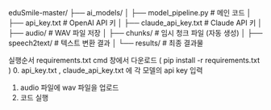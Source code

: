eduSmile-master/
├── ai_models/
│   ├── model_pipeline.py     # 메인 코드
│   ├── api_key.txt          # OpenAI API 키
│   ├── claude_api_key.txt   # Claude API 키
│   ├── audio/               # WAV 파일 저장
│   ├── chunks/              # 임시 청크 파일 (자동 생성)
│   ├── speech2text/         # 텍스트 변환 결과
│   └── results/             # 최종 결과물

실행순서
requirements.txt cmd 창에서 다운로드 ( pip install -r requirements.txt )
0. api_key.txt , claude_api_key.txt 에 각 모델의 api key 입력
1. audio 파일에 wav 파일을 업로드
2. 코드 실행
